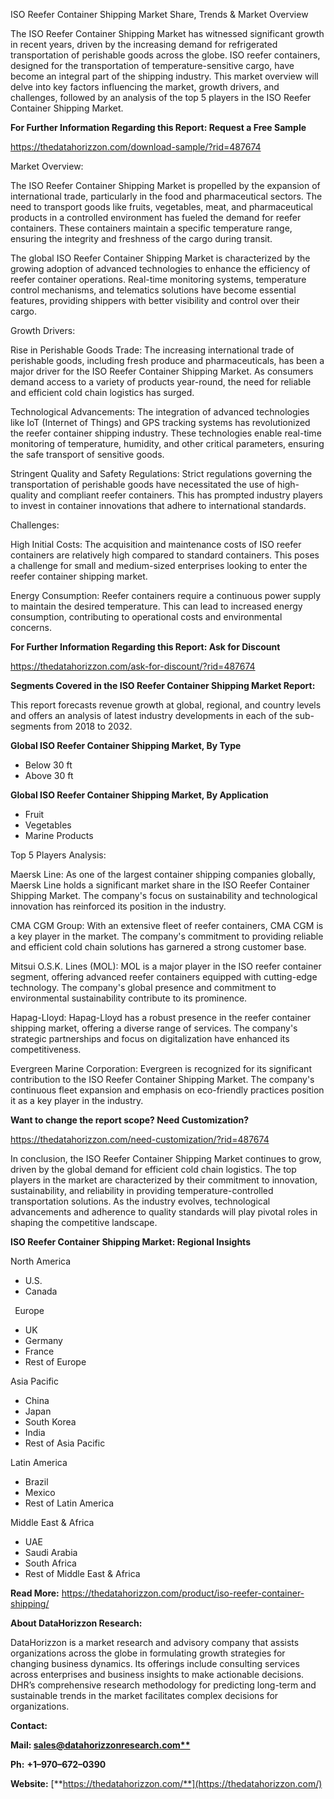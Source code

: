 ﻿ISO Reefer Container Shipping Market Share, Trends & Market Overview

The ISO Reefer Container Shipping Market has witnessed significant growth in recent years, driven by the increasing demand for refrigerated transportation of perishable goods across the globe. ISO reefer containers, designed for the transportation of temperature-sensitive cargo, have become an integral part of the shipping industry. This market overview will delve into key factors influencing the market, growth drivers, and challenges, followed by an analysis of the top 5 players in the ISO Reefer Container Shipping Market.

**For Further Information Regarding this Report: Request a Free Sample**	

<https://thedatahorizzon.com/download-sample/?rid=487674>

Market Overview:

The ISO Reefer Container Shipping Market is propelled by the expansion of international trade, particularly in the food and pharmaceutical sectors. The need to transport goods like fruits, vegetables, meat, and pharmaceutical products in a controlled environment has fueled the demand for reefer containers. These containers maintain a specific temperature range, ensuring the integrity and freshness of the cargo during transit.

The global ISO Reefer Container Shipping Market is characterized by the growing adoption of advanced technologies to enhance the efficiency of reefer container operations. Real-time monitoring systems, temperature control mechanisms, and telematics solutions have become essential features, providing shippers with better visibility and control over their cargo.

Growth Drivers:

Rise in Perishable Goods Trade: The increasing international trade of perishable goods, including fresh produce and pharmaceuticals, has been a major driver for the ISO Reefer Container Shipping Market. As consumers demand access to a variety of products year-round, the need for reliable and efficient cold chain logistics has surged.

Technological Advancements: The integration of advanced technologies like IoT (Internet of Things) and GPS tracking systems has revolutionized the reefer container shipping industry. These technologies enable real-time monitoring of temperature, humidity, and other critical parameters, ensuring the safe transport of sensitive goods.

Stringent Quality and Safety Regulations: Strict regulations governing the transportation of perishable goods have necessitated the use of high-quality and compliant reefer containers. This has prompted industry players to invest in container innovations that adhere to international standards.

Challenges:

High Initial Costs: The acquisition and maintenance costs of ISO reefer containers are relatively high compared to standard containers. This poses a challenge for small and medium-sized enterprises looking to enter the reefer container shipping market.

Energy Consumption: Reefer containers require a continuous power supply to maintain the desired temperature. This can lead to increased energy consumption, contributing to operational costs and environmental concerns.

**For Further Information Regarding this Report: Ask for Discount**	

<https://thedatahorizzon.com/ask-for-discount/?rid=487674>

**Segments Covered in the ISO Reefer Container Shipping Market Report:**

This report forecasts revenue growth at global, regional, and country levels and offers an analysis of latest industry developments in each of the sub-segments from 2018 to 2032.

**Global ISO Reefer Container Shipping Market, By Type**

- Below 30 ft
- Above 30 ft

**Global ISO Reefer Container Shipping Market, By Application**

- Fruit
- Vegetables
- Marine Products

Top 5 Players Analysis:

Maersk Line: As one of the largest container shipping companies globally, Maersk Line holds a significant market share in the ISO Reefer Container Shipping Market. The company's focus on sustainability and technological innovation has reinforced its position in the industry.

CMA CGM Group: With an extensive fleet of reefer containers, CMA CGM is a key player in the market. The company's commitment to providing reliable and efficient cold chain solutions has garnered a strong customer base.

Mitsui O.S.K. Lines (MOL): MOL is a major player in the ISO reefer container segment, offering advanced reefer containers equipped with cutting-edge technology. The company's global presence and commitment to environmental sustainability contribute to its prominence.

Hapag-Lloyd: Hapag-Lloyd has a robust presence in the reefer container shipping market, offering a diverse range of services. The company's strategic partnerships and focus on digitalization have enhanced its competitiveness.

Evergreen Marine Corporation: Evergreen is recognized for its significant contribution to the ISO Reefer Container Shipping Market. The company's continuous fleet expansion and emphasis on eco-friendly practices position it as a key player in the industry.

**Want to change the report scope? Need Customization?**

<https://thedatahorizzon.com/need-customization/?rid=487674>

In conclusion, the ISO Reefer Container Shipping Market continues to grow, driven by the global demand for efficient cold chain logistics. The top players in the market are characterized by their commitment to innovation, sustainability, and reliability in providing temperature-controlled transportation solutions. As the industry evolves, technological advancements and adherence to quality standards will play pivotal roles in shaping the competitive landscape.

**ISO Reefer Container Shipping Market: Regional Insights**

North America

- U.S.
- Canada

` `Europe

- UK
- Germany
- France
- Rest of Europe

Asia Pacific	

- China
- Japan
- South Korea
- India
- Rest of Asia Pacific

Latin America

- Brazil
- Mexico
- Rest of Latin America

Middle East & Africa

- UAE
- Saudi Arabia
- South Africa
- Rest of Middle East & Africa

**Read More:** <https://thedatahorizzon.com/product/iso-reefer-container-shipping/>

**About DataHorizzon Research:**

DataHorizzon is a market research and advisory company that assists organizations across the globe in formulating growth strategies for changing business dynamics. Its offerings include consulting services across enterprises and business insights to make actionable decisions. DHR’s comprehensive research methodology for predicting long-term and sustainable trends in the market facilitates complex decisions for organizations.

**Contact:**

**Mail: [sales@datahorizzonresearch.com**](mailto:sales@datahorizzonresearch.com)**

**Ph:** **+1–970–672–0390**

**Website:** [**https://thedatahorizzon.com/**](https://thedatahorizzon.com/)


